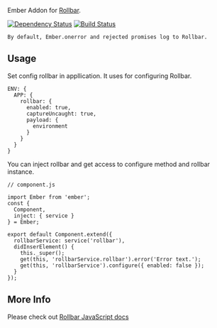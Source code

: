 Ember Addon for [Rollbar](https://rollbar.com).

[![Dependency Status](https://travis-ci.org/vihryn/ember-rollbar-service.svg)](https://travis-ci.org/vihryn/ember-rollbar-service)
[![Build Status](https://travis-ci.org/vihryn/ember-rollbar-service.svg?branch=master)](https://travis-ci.org/vihryn/ember-rollbar-service)

`By default, Ember.onerror and rejected promises log to Rollbar.`

## Usage

Set config rollbar in appllication. It uses for configuring Rollbar.

```
ENV: {
  APP: {
    rollbar: {
      enabled: true,
      captureUncaught: true,
      payload: {
        environment
      }
    }
  }
}
```

You can inject rollbar and get access to configure method and rollbar instance.

```
// component.js

import Ember from 'ember';
const {
  Component,
  inject: { service }
} = Ember;

export default Component.extend({
  rollbarService: service('rollbar'),
  didInserElement() {
    this._super();
    get(this, 'rollbarService.rollbar').error('Error text.');
    get(this, 'rollbarService').configure({ enabled: false });
  }
});
```

## More Info

Please check out [Rollbar JavaScript docs](https://rollbar.com/docs/notifier/rollbar.js/)
